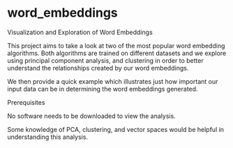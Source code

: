 # word_embeddings

Visualization and Exploration of Word Embeddings

This project aims to take a look at two of the most popular word embedding algorithms. Both algorithms are trained on different datasets and we explore using principal component analysis, and clustering in order to better understand the relationships created by our word embeddings. 

We then provide a quick example which illustrates just how important our input data can be in determining the word embeddings generated. 

Prerequisites

No software needs to be downloaded to view the analysis. 

Some knowledge of PCA, clustering, and vector spaces would be helpful in understanding this analysis.
